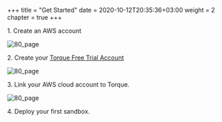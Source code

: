 +++
title = "Get Started"
date = 2020-10-12T20:35:36+03:00
weight = 2
chapter = true
+++

1\. Create an AWS account

![80_page](/images/intro/aws_logo.png)

2\. Create your [Torque Free Trial Account](https://aws.amazon.com/marketplace/pp/prodview-4bjqsnzlhtohy)

![80_page](/images/intro/torque_logo.png)

3\. Link your AWS cloud account to Torque.

![80_page](/images/intro/aws_logo.png)

4\. Deploy your first sandbox.
